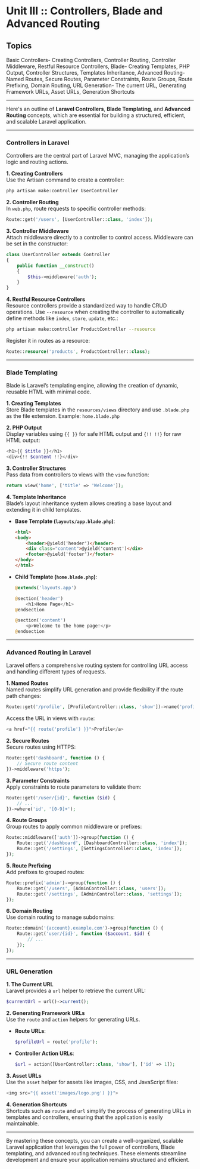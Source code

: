 # Unit III :: Controllers, Blade and Advanced Routing
## Topics
Basic Controllers- Creating Controllers, Controller Routing, Controller Middleware, Restful Resource Controllers, Blade- Creating Templates, PHP Output, Controller Structures, Templates Inheritance, Advanced Routing- Named Routes, Secure Routes, Parameter Constraints, Route Groups, Route Prefixing, Domain Routing, URL Generation- The current URL, Generating Framework URLs, Asset URLs, Generation Shortcuts

---

Here's an outline of **Laravel Controllers**, **Blade Templating**, and **Advanced Routing** concepts, which are essential for building a structured, efficient, and scalable Laravel application.

---

### **Controllers in Laravel**

Controllers are the central part of Laravel MVC, managing the application’s logic and routing actions.

**1. Creating Controllers**  
   Use the Artisan command to create a controller:

   ```bash
   php artisan make:controller UserController
   ```

**2. Controller Routing**  
   In `web.php`, route requests to specific controller methods:

   ```php
   Route::get('/users', [UserController::class, 'index']);
   ```

**3. Controller Middleware**  
   Attach middleware directly to a controller to control access. Middleware can be set in the constructor:

   ```php
   class UserController extends Controller
   {
       public function __construct()
       {
           $this->middleware('auth');
       }
   }
   ```

**4. Restful Resource Controllers**  
   Resource controllers provide a standardized way to handle CRUD operations. Use `--resource` when creating the controller to automatically define methods like `index`, `store`, `update`, etc.:

   ```bash
   php artisan make:controller ProductController --resource
   ```

   Register it in routes as a resource:

   ```php
   Route::resource('products', ProductController::class);
   ```

---

### **Blade Templating**

Blade is Laravel’s templating engine, allowing the creation of dynamic, reusable HTML with minimal code.

**1. Creating Templates**  
   Store Blade templates in the `resources/views` directory and use `.blade.php` as the file extension. Example: `home.blade.php`

**2. PHP Output**  
   Display variables using `{{ }}` for safe HTML output and `{!! !!}` for raw HTML output:

   ```php
   <h1>{{ $title }}</h1>
   <div>{!! $content !!}</div>
   ```

**3. Controller Structures**  
   Pass data from controllers to views with the `view` function:

   ```php
   return view('home', ['title' => 'Welcome']);
   ```

**4. Template Inheritance**  
   Blade’s layout inheritance system allows creating a base layout and extending it in child templates.

   - **Base Template (`layouts/app.blade.php`)**:

     ```html
     <html>
     <body>
         <header>@yield('header')</header>
         <div class="content">@yield('content')</div>
         <footer>@yield('footer')</footer>
     </body>
     </html>
     ```

   - **Child Template (`home.blade.php`)**:

     ```php
     @extends('layouts.app')

     @section('header')
         <h1>Home Page</h1>
     @endsection

     @section('content')
         <p>Welcome to the home page!</p>
     @endsection
     ```

---

### **Advanced Routing in Laravel**

Laravel offers a comprehensive routing system for controlling URL access and handling different types of requests.

**1. Named Routes**  
   Named routes simplify URL generation and provide flexibility if the route path changes:

   ```php
   Route::get('/profile', [ProfileController::class, 'show'])->name('profile');
   ```

   Access the URL in views with `route`:

   ```php
   <a href="{{ route('profile') }}">Profile</a>
   ```

**2. Secure Routes**  
   Secure routes using HTTPS:

   ```php
   Route::get('dashboard', function () {
       // Secure route content
   })->middleware('https');
   ```

**3. Parameter Constraints**  
   Apply constraints to route parameters to validate them:

   ```php
   Route::get('/user/{id}', function ($id) {
       // ...
   })->where('id', '[0-9]+');
   ```

**4. Route Groups**  
   Group routes to apply common middleware or prefixes:

   ```php
   Route::middleware(['auth'])->group(function () {
       Route::get('/dashboard', [DashboardController::class, 'index']);
       Route::get('/settings', [SettingsController::class, 'index']);
   });
   ```

**5. Route Prefixing**  
   Add prefixes to grouped routes:

   ```php
   Route::prefix('admin')->group(function () {
       Route::get('/users', [AdminController::class, 'users']);
       Route::get('/settings', [AdminController::class, 'settings']);
   });
   ```

**6. Domain Routing**  
   Use domain routing to manage subdomains:

   ```php
   Route::domain('{account}.example.com')->group(function () {
       Route::get('user/{id}', function ($account, $id) {
           // ...
       });
   });
   ```

---

### **URL Generation**

**1. The Current URL**  
   Laravel provides a `url` helper to retrieve the current URL:

   ```php
   $currentUrl = url()->current();
   ```

**2. Generating Framework URLs**  
   Use the `route` and `action` helpers for generating URLs.

   - **Route URLs**:

     ```php
     $profileUrl = route('profile');
     ```

   - **Controller Action URLs**:

     ```php
     $url = action([UserController::class, 'show'], ['id' => 1]);
     ```

**3. Asset URLs**  
   Use the `asset` helper for assets like images, CSS, and JavaScript files:

   ```php
   <img src="{{ asset('images/logo.png') }}">
   ```

**4. Generation Shortcuts**  
   Shortcuts such as `route` and `url` simplify the process of generating URLs in templates and controllers, ensuring that the application is easily maintainable.

---

By mastering these concepts, you can create a well-organized, scalable Laravel application that leverages the full power of controllers, Blade templating, and advanced routing techniques. These elements streamline development and ensure your application remains structured and efficient.